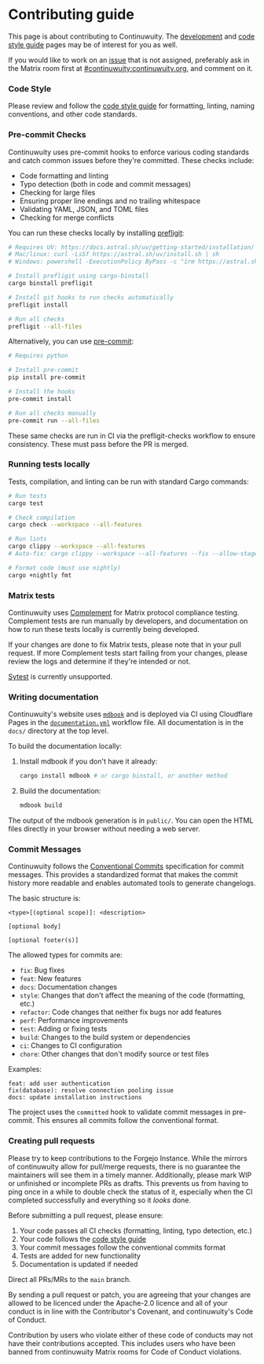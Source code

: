 # Contributing guide

This page is about contributing to Continuwuity. The
[development](./development.md) and [code style guide](./development/code_style.md) pages may be of interest for you as well.

If you would like to work on an [issue][issues] that is not assigned, preferably
ask in the Matrix room first at [#continuwuity:continuwuity.org][continuwuity-matrix],
and comment on it.

### Code Style

Please review and follow the [code style guide](./development/code_style.md) for formatting, linting, naming conventions, and other code standards.

### Pre-commit Checks

Continuwuity uses pre-commit hooks to enforce various coding standards and catch common issues before they're committed. These checks include:

- Code formatting and linting
- Typo detection (both in code and commit messages)
- Checking for large files
- Ensuring proper line endings and no trailing whitespace
- Validating YAML, JSON, and TOML files
- Checking for merge conflicts

You can run these checks locally by installing [prefligit](https://github.com/j178/prefligit):


```bash
# Requires UV: https://docs.astral.sh/uv/getting-started/installation/
# Mac/linux: curl -LsSf https://astral.sh/uv/install.sh | sh
# Windows: powershell -ExecutionPolicy ByPass -c "irm https://astral.sh/uv/install.ps1 | iex"

# Install prefligit using cargo-binstall
cargo binstall prefligit

# Install git hooks to run checks automatically
prefligit install

# Run all checks
prefligit --all-files
```

Alternatively, you can use [pre-commit](https://pre-commit.com/):
```bash
# Requires python

# Install pre-commit
pip install pre-commit

# Install the hooks
pre-commit install

# Run all checks manually
pre-commit run --all-files
```

These same checks are run in CI via the prefligit-checks workflow to ensure consistency. These must pass before the PR is merged.

### Running tests locally

Tests, compilation, and linting can be run with standard Cargo commands:

```bash
# Run tests
cargo test

# Check compilation
cargo check --workspace --all-features

# Run lints
cargo clippy --workspace --all-features
# Auto-fix: cargo clippy --workspace --all-features --fix --allow-staged;

# Format code (must use nightly)
cargo +nightly fmt
```

### Matrix tests

Continuwuity uses [Complement][complement] for Matrix protocol compliance testing. Complement tests are run manually by developers, and documentation on how to run these tests locally is currently being developed.

If your changes are done to fix Matrix tests, please note that in your pull request. If more Complement tests start failing from your changes, please review the logs and determine if they're intended or not.

[Sytest][sytest] is currently unsupported.

### Writing documentation

Continuwuity's website uses [`mdbook`][mdbook] and is deployed via CI using Cloudflare Pages
in the [`documentation.yml`][documentation.yml] workflow file. All documentation is in the `docs/`
directory at the top level.

To build the documentation locally:

1. Install mdbook if you don't have it already:
   ```bash
   cargo install mdbook # or cargo binstall, or another method
   ```

2. Build the documentation:
   ```bash
   mdbook build
   ```

The output of the mdbook generation is in `public/`. You can open the HTML files directly in your browser without needing a web server.


### Commit Messages

Continuwuity follows the [Conventional Commits](https://www.conventionalcommits.org/) specification for commit messages. This provides a standardized format that makes the commit history more readable and enables automated tools to generate changelogs.

The basic structure is:

```
<type>[(optional scope)]: <description>

[optional body]

[optional footer(s)]
```

The allowed types for commits are:
- `fix`: Bug fixes
- `feat`: New features
- `docs`: Documentation changes
- `style`: Changes that don't affect the meaning of the code (formatting, etc.)
- `refactor`: Code changes that neither fix bugs nor add features
- `perf`: Performance improvements
- `test`: Adding or fixing tests
- `build`: Changes to the build system or dependencies
- `ci`: Changes to CI configuration
- `chore`: Other changes that don't modify source or test files

Examples:
```
feat: add user authentication
fix(database): resolve connection pooling issue
docs: update installation instructions
```

The project uses the `committed` hook to validate commit messages in pre-commit. This ensures all commits follow the conventional format.

### Creating pull requests

Please try to keep contributions to the Forgejo Instance. While the mirrors of continuwuity
allow for pull/merge requests, there is no guarantee the maintainers will see them in a timely
manner. Additionally, please mark WIP or unfinished or incomplete PRs as drafts.
This prevents us from having to ping once in a while to double check the status
of it, especially when the CI completed successfully and everything so it
*looks* done.

Before submitting a pull request, please ensure:
1. Your code passes all CI checks (formatting, linting, typo detection, etc.)
2. Your code follows the [code style guide](./development/code_style.md)
3. Your commit messages follow the conventional commits format
4. Tests are added for new functionality
5. Documentation is updated if needed

Direct all PRs/MRs to the `main` branch.

By sending a pull request or patch, you are agreeing that your changes are
allowed to be licenced under the Apache-2.0 licence and all of your conduct is
in line with the Contributor's Covenant, and continuwuity's Code of Conduct.

Contribution by users who violate either of these code of conducts may not have
their contributions accepted. This includes users who have been banned from
continuwuity Matrix rooms for Code of Conduct violations.

[issues]: https://forgejo.ellis.link/continuwuation/continuwuity/issues
[continuwuity-matrix]: https://matrix.to/#/#continuwuity:continuwuity.org?via=continuwuity.org&via=ellis.link&via=explodie.org&via=matrix.org
[complement]: https://github.com/matrix-org/complement/
[sytest]: https://github.com/matrix-org/sytest/
[mdbook]: https://rust-lang.github.io/mdBook/
[documentation.yml]: https://forgejo.ellis.link/continuwuation/continuwuity/src/branch/main/.forgejo/workflows/documentation.yml
